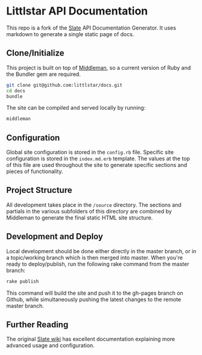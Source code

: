 # Littlstar API Documentation

This repo is a fork of the [Slate](https://github.com/tripit/slate) API Documentation Generator. It uses markdown to generate a single static page of docs.

## Clone/Initialize

This project is built on top of [Middleman](http://middlemanapp.com/), so a current version of Ruby and the Bundler gem are required.

```bash
git clone git@github.com:littlstar/docs.git
cd docs
bundle
```

The site can be compiled and served locally by running:

```bash
middleman
```

## Configuration

Global site configuration is stored in the `config.rb` file. Specific site configuration is stored in the `index.md.erb` template. The values at the top of this file are used throughout the site to generate specific sections and pieces of functionality.

## Project Structure

All development takes place in the `/source` directory. The sections and partials in the various subfolders of this directory are combined by Middleman to generate the final static HTML site structure.

## Development and Deploy

Local development should be done either directly in the master branch, or in a topic/working branch which is then merged into master. When you're ready to deploy/publish, run the following rake command from the master branch:

```bash
rake publish
```

This command will build the site and push it to the gh-pages branch on Github, while simultaneously pushing the latest changes to the remote master branch.

## Further Reading

The original [Slate wiki](https://github.com/tripit/slate/wiki) has excellent documentation explaining more advanced usage and configuration.
